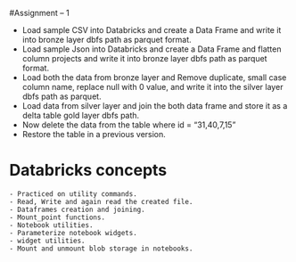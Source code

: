 #Assignment – 1

-	Load sample CSV into Databricks and create a Data Frame and write it into bronze layer dbfs path as parquet format. 
-	Load sample Json into Databricks and create a Data Frame and flatten column projects and write it into bronze layer dbfs path as 
     parquet format. 
-	Load both the data from bronze layer and Remove duplicate, small case column name, replace null with 0 value, and write it into the 
     silver layer dbfs path as parquet.
-	Load data from silver layer and join the both data frame and store it as a delta table gold layer dbfs path.
-	Now delete the data from the table where id = “31,40,7,15”
-	Restore the table in a previous version.


# Databricks concepts 

    - Practiced on utility commands.
    - Read, Write and again read the created file.
    - Dataframes creation and joining.
    - Mount_point functions.
    - Notebook utilities.
    - Parameterize notebook widgets.
    - widget utilities.
    - Mount and unmount blob storage in notebooks.
